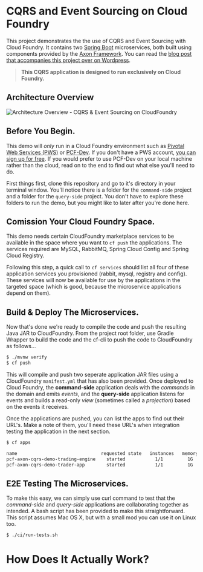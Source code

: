 # CQRS and Event Sourcing on Cloud Foundry

This project demonstrates the the use of CQRS and Event Sourcing with Cloud Foundry. It contains two [Spring Boot](https://projects.spring.io/spring-boot/) microservices, both built using components provided by the [Axon Framework](https://axoniq.io). You can read the [blog post that accompanies this project over on Wordpress](https://benwilcock.wordpress.com/2017/07/11/cqrs-and-event-sourcing-microservices-on-cloudfoundry/).

> **This CQRS application is designed to run exclusively on Cloud Foundry.**

## Architecture Overview

![Architecture Overview - CQRS & Event Sourcing on CloudFoundry](/images/CQRS+EventSourcing-on-CloudFoundry.jpg)

## Before You Begin.

This demo will *only* run in a Cloud Foundry environment such as [Pivotal Web Services (PWS)](https://run.pivotal.io/) or [PCF-Dev](https://pivotal.io/pcf-dev). If you don't have a PWS account, [you can sign up for free](https://run.pivotal.io). If you would prefer to use PCF-Dev on your local machine rather than the cloud, read on to the end to find out what else you'll need to do.

First things first, clone this repository and go to it's directory in your terminal window. You'll notice there is a folder for the `command-side` project and a folder for the `query-side` project. You don't have to explore these folders to run the demo, but you might like to later after you're done here.

## Comission Your Cloud Foundry Space.

This demo needs certain CloudFoundry marketplace services to be available in the space where you want to `cf push` the applications. The services required are MySQL, RabbitMQ, Spring Cloud Config and Spring Cloud Registry. 

Following this step, a quick call to `cf services` should list all four of these application services you provisioned (rabbit, mysql, registry and config). These services will now be available for use by the applications in the targeted space (which is good, because the microservice applications depend on them).

## Build & Deploy The Microservices.

Now that's done we're ready to compile the code and push the resulting Java JAR to CloudFoundry. From the project root folder, use Gradle Wrapper to build the code and the cf-cli to push the code to CloudFoundry as follows...

````bash
$ ./mvnw verify
$ cf push
````

This will compile and push two seperate application JAR files using a CloudFoundry `manifest.yml` that has also been provided. Once deployed to Cloud Foundry, the **command-side** application deals with the *commands* in the domain and emits *events*, and the **query-side** application listens for events and builds a read-only *view* (sometimes called a *projection*) based on the events it receives.

Once the applications are pushed, you can list the apps to find out their URL's. Make a note of them, you'll need these URL's when integration testing the application in the next section.

````bash
$ cf apps

name                               requested state   instances   memory   disk   urls
pcf-axon-cqrs-demo-trading-engine    started           1/1         1G       1G     pcf-axon-cqrs-demo-trading-engine.cfapps.io
pcf-axon-cqrs-demo-trader-app        started           1/1         1G       1G     pcf-axon-cqrs-demo-trader-app.cfapps.io
````

## E2E Testing The Microservices.

To make this easy, we can simply use curl command to test that the *command-side* and *query-side* applications are collaborating together as intended. A bash script has been provided to make this straightforward. This script assumes Mac OS X, but with a small mod you can use it on Linux too.

````bash
$ ./ci/run-tests.sh
````

# How Does It Actually Work?
